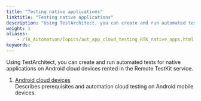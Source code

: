 ```yaml
--- 
title: "Testing native applications"
linktitle: "Testing native applications"
description: "Using TestArchitect, you can create and run automated tests for native applications on Android cloud devices rented in the Remote TestKit service."
weight: 1
aliases: 
    - /TA_Automation/Topics/aut_app_cloud_testing_RTK_native_apps.html
keywords: 
---
```


Using TestArchitect, you can create and run automated tests for native applications on Android cloud devices rented in the Remote TestKit service.

1.  [Android cloud devices](/automation-guide/application-testing/mobile-testing/testing-in-the-cloud/testarchitect-and-remote-testkit/testing-native-applications/android-cloud-devices/)  
Describes prerequisites and automation cloud testing on Android mobile devices.


